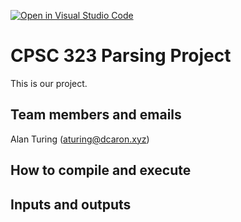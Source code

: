 [![Open in Visual Studio Code](https://classroom.github.com/assets/open-in-vscode-c66648af7eb3fe8bc4f294546bfd86ef473780cde1dea487d3c4ff354943c9ae.svg)](https://classroom.github.com/online_ide?assignment_repo_id=7692818&assignment_repo_type=AssignmentRepo)
# CPSC 323 Parsing Project

This is our project.

## Team members and emails

Alan Turing (aturing@dcaron.xyz)

## How to compile and execute

## Inputs and outputs